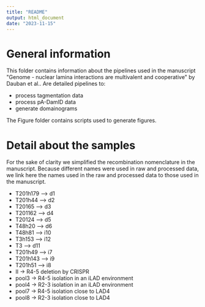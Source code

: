 ```yaml
---
title: "README"
output: html_document
date: "2023-11-15"
---
```


# General information
This folder contains information about the pipelines used in the manuscript "Genome - nuclear lamina interactions are multivalent and cooperative" by Dauban et al.. 
Are detailed pipelines to:
- process tagmentation data
- process pA-DamID data
- generate domainograms

The Figure folder contains scripts used to generate figures.


# Detail about the samples
For the sake of clarity we simplified the recombination nomenclature in the manuscript. Because different names were used in raw and processed data, we link here the names used in the raw and processed data to those used in the manuscript.
* T201h179 —> d1
* T201h44 —> d2
* T20165 —> d3
* T201162 —> d4
* T20124 —> d5
* T48h20 —> d6
* T48h81 —> i10
* T3h153 —> i12
* T3 —> d11
* T201h49 —> i7
* T201h143 —> i9
* T201h51 —> i8
* II -> R4-5 deletion by CRISPR
* pool3 -> R4-5 isolation in an iLAD environment
* pool4 -> R2-3 isolation in an iLAD environment
* pool7 -> R4-5 isolation close to LAD4
* pool8 -> R2-3 isolation close to LAD4



